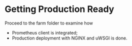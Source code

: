 # Getting Production Ready

Proceed to the farm folder to examine how

* Prometheus client is integrated;
* Production deployment with NGINX and uWSGI is done.
